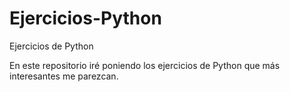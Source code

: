 # Ejercicios-Python
Ejercicios de Python

En este repositorio iré poniendo los ejercicios de Python que más interesantes me parezcan.
